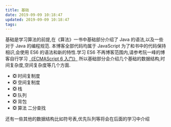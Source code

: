 ```yaml
---
title: 基础
date: 2019-09-09 10:18:47
updated: 2019-09-09 10:18:47
tags:
---
```



基础是学习算法的前提,在《算法》一书中基础部分介绍了 Java 的语法,以及一些对于 Java 的编程规范.
本博客全部代码均属于 JavaScript 为了和书中的代码保持相识,会使用 ES6 的语法和新的特性.学习 ES6 不再博客范围内,请参考阮一峰的博客自行学习 [《ECMAScript 6 入门》](https://es6.ruanyifeng.com/)
所以基础部分会介绍几个基础的数据结构,时间复杂度,空间复杂度等几个方面.

  - ❎ 时间复制度
  - ❎ 空间复制度
  - ❎ 栈
  - ❎ 队列
  - ❎ 背包
  - ❎ 算法 二分查找

还有一些其他的数据结构比如符号表,优先队列等将会在后面的学习中介绍
